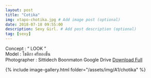 ```yaml
---
layout: post
title: "Cotika"
img: xtapo-chotika.jpg # Add image post (optional)
date: 2018-07-18 09:55:00
description: Sexy Girl. # Add post description (optional)
tag: [sexy]
---
```

Concept : “ LOOK ”  
Model : โชติกา ศรีทองชื่น  
Photographer : Sittidech Boonmaton 
Google Drive [Download Full](http://gestyy.com/e0Gelk)        

{% include image-gallery.html folder="/assets/img/A1/chotika" %}
